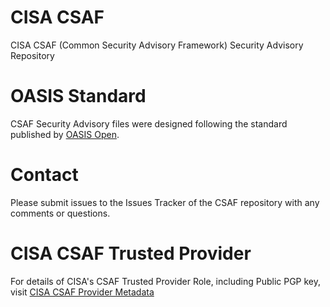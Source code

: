 # CISA CSAF
CISA CSAF (Common Security Advisory Framework) Security Advisory Repository

# OASIS Standard
CSAF Security Advisory files were designed following the standard published by [OASIS Open](https://docs.oasis-open.org/csaf/csaf/v2.0/os/csaf-v2.0-os.html).

# Contact
Please submit issues to the Issues Tracker of the CSAF repository with any comments or questions.

# CISA CSAF Trusted Provider
For details of CISA's CSAF Trusted Provider Role, including Public PGP key, visit [CISA CSAF Provider Metadata](https://www.cisa.gov/sites/default/files/csaf/provider-metadata.json)